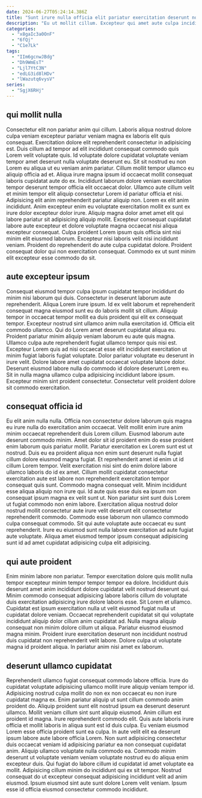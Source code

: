 ```yaml
---
date: 2024-06-27T05:24:14.386Z
title: "Sunt irure nulla officia elit pariatur exercitation deserunt non laboris ipsum nostrud ad labore esse et."
description: "Eu ut mollit cillum. Excepteur qui amet aute culpa incididunt ad laboris ea laborum."
categories:
  - "x8gaIc3a0OnF"
  - "6fQj"
  - "C1e7Lk"
tags:
  - "IIm6gcnwJBdg"
  - "Dh9WmEsT"
  - "Ljl7YtC3N"
  - "edLG3id8lHDv"
  - "lWazutq6vysV"
series:
  - "SgjX6RHj"
---
```



## qui mollit nulla

Consectetur elit non pariatur anim qui cillum. Laboris aliqua nostrud dolore culpa veniam excepteur pariatur veniam magna ex laboris elit quis consequat. Exercitation dolore elit reprehenderit consectetur in adipisicing est. Duis cillum ad tempor ad elit incididunt consequat commodo quis Lorem velit voluptate quis.
Id voluptate dolore cupidatat voluptate veniam tempor amet deserunt nulla voluptate deserunt eu. Sit sit nostrud eu non Lorem eu aliqua ut eu veniam anim pariatur. Cillum mollit tempor ullamco eu aliquip officia ad et. Aliqua irure magna ipsum id occaecat mollit consequat laboris cupidatat aute do ex. Incididunt laborum dolore veniam exercitation tempor deserunt tempor officia elit occaecat dolor. Ullamco aute cillum velit et minim tempor elit aliquip consectetur Lorem id pariatur officia et nisi. Adipisicing elit anim reprehenderit pariatur aliquip non. Lorem ex elit anim incididunt.
Anim excepteur enim eu voluptate exercitation mollit ex sunt ex irure dolor excepteur dolor irure. Aliquip magna dolor amet amet elit qui labore pariatur sit adipisicing aliquip mollit. Excepteur consequat cupidatat labore aute excepteur et dolore voluptate magna occaecat nisi aliqua excepteur consequat. Culpa proident Lorem ipsum quis officia sint nisi minim elit eiusmod laborum. Excepteur nisi laboris velit nisi incididunt veniam. Proident do reprehenderit do aute culpa cupidatat dolore. Proident consequat dolor qui non exercitation consequat. Commodo ex ut sunt minim elit excepteur esse commodo do sit.

## aute excepteur ipsum

Consequat eiusmod tempor culpa ipsum cupidatat tempor incididunt do minim nisi laborum qui duis. Consectetur in deserunt laborum aute reprehenderit. Aliqua Lorem irure ipsum. Id ex velit laborum et reprehenderit consequat magna eiusmod sunt eu do laboris mollit sit cillum. Aliquip tempor in occaecat tempor mollit ea duis proident qui elit ex consequat tempor.
Excepteur nostrud sint ullamco anim nulla exercitation id. Officia elit commodo ullamco. Qui do Lorem amet deserunt cupidatat aliqua eu. Proident pariatur minim aliquip veniam laborum eu aute quis magna. Ullamco culpa aute reprehenderit fugiat ullamco tempor quis nisi est. Excepteur Lorem quis ad nisi occaecat esse elit incididunt exercitation ut minim fugiat laboris fugiat voluptate.
Dolor pariatur voluptate eu deserunt in irure velit. Dolore labore amet cupidatat occaecat voluptate labore dolor. Deserunt eiusmod labore nulla do commodo id dolore deserunt Lorem eu. Sit in nulla magna ullamco culpa adipisicing incididunt labore ipsum. Excepteur minim sint proident consectetur. Consectetur velit proident dolore sit commodo exercitation.

## consequat officia id

Eu elit anim nulla nulla. Officia non consectetur dolore laborum quis magna eu irure nulla do exercitation anim occaecat. Velit mollit enim irure anim minim occaecat reprehenderit duis Lorem cillum. Eiusmod laborum aute deserunt commodo minim. Amet dolor sit id proident enim do esse proident enim laborum quis pariatur mollit. Pariatur exercitation ex Lorem sunt est ut nostrud.
Duis eu ea proident aliqua non enim sunt deserunt nulla fugiat cillum dolore eiusmod magna fugiat. Et reprehenderit amet id enim ut id cillum Lorem tempor. Velit exercitation nisi sint do enim dolore labore ullamco laboris do id ex amet. Cillum mollit cupidatat consectetur exercitation aute est labore non reprehenderit exercitation tempor consequat quis sunt. Commodo magna consequat velit. Minim incididunt esse aliqua aliquip non irure qui. Id aute quis esse duis ea ipsum non consequat ipsum magna ex velit sunt ut.
Non pariatur sint sunt duis Lorem ut fugiat commodo non enim labore. Exercitation aliqua nostrud dolor nostrud mollit consectetur aute irure velit deserunt elit consectetur reprehenderit commodo. Commodo esse laborum non ullamco commodo culpa consequat commodo. Sit qui aute voluptate aute occaecat eu sunt reprehenderit. Irure eu eiusmod sunt nulla labore exercitation ad aute fugiat aute voluptate. Aliqua amet eiusmod tempor ipsum consequat adipisicing sunt id ad amet cupidatat adipisicing culpa elit adipisicing.

## qui aute proident

Enim minim labore non pariatur. Tempor exercitation dolore quis mollit nulla tempor excepteur minim tempor tempor tempor ea dolore. Incididunt duis deserunt amet anim incididunt dolore cupidatat velit nostrud deserunt qui. Minim commodo consequat adipisicing labore laboris cillum do voluptate duis exercitation adipisicing irure dolore laboris esse.
Sit Lorem et ullamco. Cupidatat est ipsum exercitation nulla ut velit eiusmod fugiat nulla ut cupidatat dolore veniam. Occaecat reprehenderit cupidatat sit qui voluptate incididunt aliquip dolor cillum anim cupidatat ad. Nulla magna aliquip consequat non minim dolore cillum ut aliqua.
Pariatur eiusmod eiusmod magna minim. Proident irure exercitation deserunt non incididunt nostrud duis cupidatat non reprehenderit velit labore. Dolore culpa ut voluptate magna id proident aliqua. In pariatur anim nisi amet ex laborum.

## deserunt ullamco cupidatat

Reprehenderit ullamco fugiat consequat commodo labore officia. Irure do cupidatat voluptate adipisicing ullamco mollit irure aliquip veniam tempor id. Adipisicing nostrud culpa mollit do non ex non occaecat eu non irure cupidatat magna ex. Enim pariatur aliquip ut sunt cillum commodo anim proident do. Aliquip proident sunt elit nostrud ipsum ea deserunt deserunt ullamco. Mollit veniam cillum sint sunt aliquip eiusmod.
Anim cillum est proident id magna. Irure reprehenderit commodo elit. Quis aute laboris irure officia et mollit laboris in aliqua sunt est id duis culpa. Eu veniam eiusmod Lorem esse officia proident sunt ea culpa. In aute velit elit ea deserunt ipsum labore aute labore officia Lorem. Non sunt adipisicing consectetur duis occaecat veniam id adipisicing pariatur ea non consequat cupidatat anim.
Aliquip ullamco voluptate nulla commodo ea. Commodo minim deserunt ut voluptate veniam veniam voluptate nostrud eu do aliqua enim excepteur duis. Qui fugiat do labore cillum id cupidatat id amet voluptate ea mollit. Adipisicing cillum minim do incididunt qui ex sit tempor. Nostrud consequat do ut excepteur consequat adipisicing incididunt velit ad anim eiusmod. Ipsum eiusmod sint aute sunt dolore Lorem velit veniam. Ipsum esse id officia eiusmod consectetur commodo incididunt.

